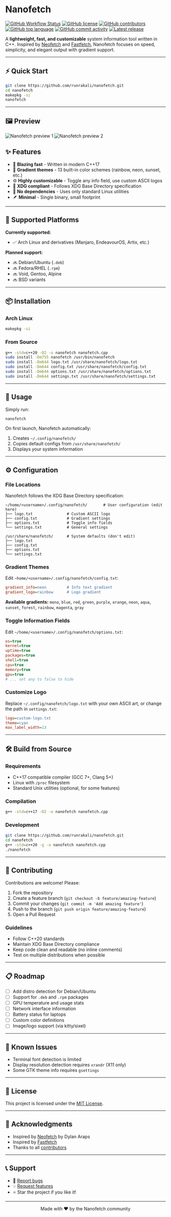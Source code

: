 # Nanofetch

[![GitHub Workflow Status](https://img.shields.io/github/actions/workflow/status/runrakali/nanofetch/ci.yml)](https://github.com/runrakali/nanofetch/actions)
[![GitHub license](https://img.shields.io/github/license/runrakali/nanofetch)](LICENSE)
[![GitHub contributors](https://img.shields.io/github/contributors/runrakali/nanofetch)](https://github.com/runrakali/nanofetch/graphs/contributors)
[![GitHub top language](https://img.shields.io/github/languages/top/runrakali/nanofetch?logo=c)](https://github.com/runrakali/nanofetch)
[![GitHub commit activity](https://img.shields.io/github/commit-activity/m/runrakali/nanofetch)](https://github.com/runrakali/nanofetch/commits)
[![Latest release](https://img.shields.io/github/v/release/runrakali/nanofetch?logo=github)](https://github.com/runrakali/nanofetch/releases)

A **lightweight, fast, and customizable** system information tool written in C++. Inspired by [Neofetch](https://github.com/dylanaraps/neofetch) and [Fastfetch](https://github.com/fastfetch-cli/fastfetch), Nanofetch focuses on speed, simplicity, and elegant output with gradient support.

---

## ⚡ Quick Start

```bash
git clone https://github.com/runrakali/nanofetch.git
cd nanofetch
makepkg -si
nanofetch
```

---

## 🖼️ Preview
![Nanofetch preview 1](https://github.com/tinyopsec/nanofetch/raw/main/screenshots/example01.png)
![Nanofetch preview 2](https://github.com/tinyopsec/nanofetch/raw/main/screenshots/example02.png)

## ✨ Features

- 🚀 **Blazing fast** - Written in modern C++17
- 🎨 **Gradient themes** - 13 built-in color schemes (rainbow, neon, sunset, etc.)
- ⚙️ **Highly customizable** - Toggle any info field, use custom ASCII logos
- 📁 **XDG compliant** - Follows XDG Base Directory specification
- 🔧 **No dependencies** - Uses only standard Linux utilities
- 🪶 **Minimal** - Single binary, small footprint

---

## 🧩 Supported Platforms

**Currently supported:**
- ✅ Arch Linux and derivatives (Manjaro, EndeavourOS, Artix, etc.)

**Planned support:**
- 🔜 Debian/Ubuntu (`.deb`)
- 🔜 Fedora/RHEL (`.rpm`)
- 🔜 Void, Gentoo, Alpine
- 🔜 BSD variants

---

## 📦 Installation

### Arch Linux

```bash
makepkg -si
```

### From Source

```bash
g++ -std=c++20 -O2 -o nanofetch nanofetch.cpp
sudo install -Dm755 nanofetch /usr/bin/nanofetch
sudo install -Dm644 logo.txt /usr/share/nanofetch/logo.txt
sudo install -Dm644 config.txt /usr/share/nanofetch/config.txt
sudo install -Dm644 options.txt /usr/share/nanofetch/options.txt
sudo install -Dm644 settings.txt /usr/share/nanofetch/settings.txt
```

---

## 🚀 Usage

Simply run:

```bash
nanofetch
```

On first launch, Nanofetch automatically:
1. Creates `~/.config/nanofetch/`
2. Copies default configs from `/usr/share/nanofetch/`
3. Displays your system information

---

## ⚙️ Configuration

### File Locations

Nanofetch follows the XDG Base Directory specification:

```
~/home/<username>/.config/nanofetch/       # User configuration (edit here)
├── logo.txt               # Custom ASCII logo
├── config.txt             # Gradient settings
├── options.txt            # Toggle info fields
└── settings.txt           # General settings

/usr/share/nanofetch/      # System defaults (don't edit)
├── logo.txt
├── config.txt
├── options.txt
└── settings.txt
```

### Gradient Themes

Edit `~home/<username>/.config/nanofetch/config.txt`:

```ini
gradient_info=neon         # Info text gradient
gradient_logo=rainbow      # Logo gradient
```

**Available gradients:** `mono`, `blue`, `red`, `green`, `purple`, `orange`, `neon`, `aqua`, `sunset`, `forest`, `rainbow`, `magenta`, `gray`

### Toggle Information Fields

Edit `~/home/<username>/.config/nanofetch/options.txt`:

```ini
os=true
kernel=true
uptime=true
packages=true
shell=true
cpu=true
memory=true
gpu=true
# ... set any to false to hide
```

### Customize Logo

Replace `~/.config/nanofetch/logo.txt` with your own ASCII art, or change the path in `settings.txt`:

```ini
logo=custom-logo.txt
theme=cyan
max_label_width=13
```

---

## 🛠️ Build from Source

### Requirements

- C++17 compatible compiler (GCC 7+, Clang 5+)
- Linux with `/proc` filesystem
- Standard Unix utilities (optional, for some features)

### Compilation

```bash
g++ -std=c++17 -O2 -o nanofetch nanofetch.cpp
```

### Development

```bash
git clone https://github.com/runrakali/nanofetch.git
cd nanofetch
g++ -std=c++20 -g -o nanofetch nanofetch.cpp
./nanofetch
```

---

## 🤝 Contributing

Contributions are welcome! Please:

1. Fork the repository
2. Create a feature branch (`git checkout -b feature/amazing-feature`)
3. Commit your changes (`git commit -m 'Add amazing feature'`)
4. Push to the branch (`git push origin feature/amazing-feature`)
5. Open a Pull Request

### Guidelines

- Follow C++20 standards
- Maintain XDG Base Directory compliance
- Keep code clean and readable (no inline comments)
- Test on multiple distributions when possible

---

## 📋 Roadmap

- [ ] Add distro detection for Debian/Ubuntu
- [ ] Support for `.deb` and `.rpm` packages
- [ ] GPU temperature and usage stats
- [ ] Network interface information
- [ ] Battery status for laptops
- [ ] Custom color definitions
- [ ] Image/logo support (via kitty/sixel)

---

## 🐛 Known Issues

- Terminal font detection is limited
- Display resolution detection requires `xrandr` (X11 only)
- Some GTK theme info requires `gsettings`

---

## 📜 License

This project is licensed under the [MIT License](LICENSE).

---

## 🙏 Acknowledgments

- Inspired by [Neofetch](https://github.com/dylanaraps/neofetch) by Dylan Araps
- Inspired by [Fastfetch](https://github.com/fastfetch-cli/fastfetch)
- Thanks to all [contributors](https://github.com/runrakali/nanofetch/graphs/contributors)

---

## 📞 Support

- 🐛 [Report bugs](https://github.com/runrakali/nanofetch/issues)
- 💡 [Request features](https://github.com/runrakali/nanofetch/issues)
- ⭐ Star the project if you like it!

---

<div align="center">
Made with ❤️ by the Nanofetch community
</div>
